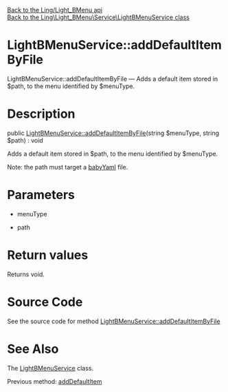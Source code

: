 [Back to the Ling/Light_BMenu api](https://github.com/lingtalfi/Light_BMenu/blob/master/doc/api/Ling/Light_BMenu.md)<br>
[Back to the Ling\Light_BMenu\Service\LightBMenuService class](https://github.com/lingtalfi/Light_BMenu/blob/master/doc/api/Ling/Light_BMenu/Service/LightBMenuService.md)


LightBMenuService::addDefaultItemByFile
================



LightBMenuService::addDefaultItemByFile — Adds a default item stored in $path, to the menu identified by $menuType.




Description
================


public [LightBMenuService::addDefaultItemByFile](https://github.com/lingtalfi/Light_BMenu/blob/master/doc/api/Ling/Light_BMenu/Service/LightBMenuService/addDefaultItemByFile.md)(string $menuType, string $path) : void




Adds a default item stored in $path, to the menu identified by $menuType.

Note: the path must target a [babyYaml](https://github.com/lingtalfi/BabyYaml) file.




Parameters
================


- menuType

    

- path

    


Return values
================

Returns void.








Source Code
===========
See the source code for method [LightBMenuService::addDefaultItemByFile](https://github.com/lingtalfi/Light_BMenu/blob/master/Service/LightBMenuService.php#L244-L248)


See Also
================

The [LightBMenuService](https://github.com/lingtalfi/Light_BMenu/blob/master/doc/api/Ling/Light_BMenu/Service/LightBMenuService.md) class.

Previous method: [addDefaultItem](https://github.com/lingtalfi/Light_BMenu/blob/master/doc/api/Ling/Light_BMenu/Service/LightBMenuService/addDefaultItem.md)<br>

